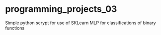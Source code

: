 # programming_projects_03
 Simple python scrypt for use of SKLearn MLP for classifications of binary functions
